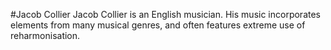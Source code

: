 #Jacob Collier
Jacob Collier is an English musician. His music incorporates elements from many musical genres, and often features extreme use of reharmonisation.
